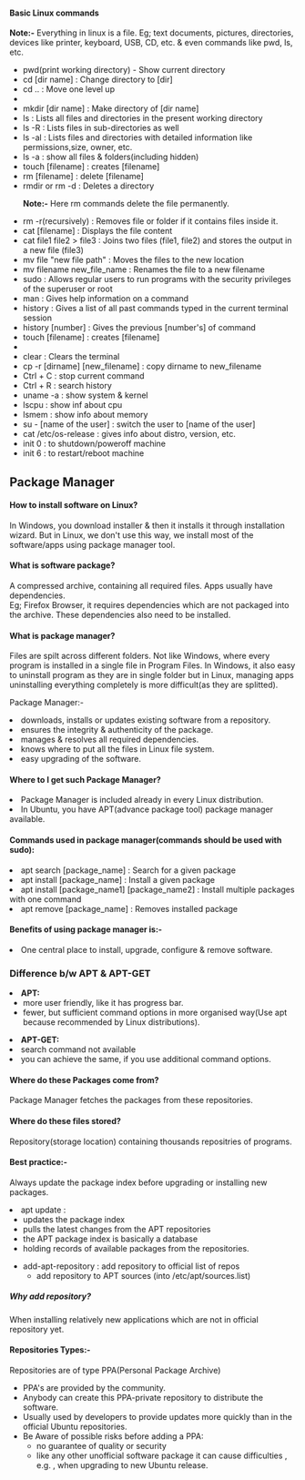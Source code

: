 <p>
    <h4>Basic Linux commands</h4>
        <p><strong>Note:-</strong> Everything in linux is a file. Eg; text documents, pictures, directories, devices like printer, keyboard, USB, CD, etc. & even commands like pwd, ls, etc.</p>
            <ul>
                <li>pwd(print working directory) - Show current directory</li>
                <li>cd [dir name] : Change directory to [dir]</li>
                <li>cd .. : Move one level up<li/>
                <li>mkdir [dir name] : Make directory of [dir name] </li>
                <li>ls : Lists all files and directories in the present working directory</li>
                <li>ls -R : Lists files in sub-directories as well</li>
                <li>ls -al : Lists files and directories with detailed information like permissions,size, owner, etc.</li>
                <li>ls -a : show all files & folders(including hidden) </li>
                <li>touch [filename] : creates [filename] </li>
                <li>rm [filename] : delete [filename] </li>
                <li>rmdir or rm -d : Deletes a directory</li>
                <p> <strong>Note:-</strong> Here rm commands delete the file permanently. </p>
                <li>rm -r(recursively) : Removes file or folder if it contains files inside it.</li>
                <li>cat [filename] : 	Displays the file content</li>
                <li>cat file1 file2 > file3 : Joins two files (file1, file2) and stores the output in a new file (file3)</li>
                <li>mv file "new file path" : Moves the files to the new location</li>
                <li>mv filename new_file_name : Renames the file to a new filename</li>
                <li>sudo : Allows regular users to run programs with the security privileges of the superuser or root</li>
                <li>man : Gives help information on a command</li>
                <li>history : Gives a list of all past commands typed in the current terminal session</li>
                <li>history [number] : Gives the previous [number's] of command</li>
                <li>touch [filename] : creates [filename]</li>
                <li></li>
                <li>clear : Clears the terminal</li>
                <li>cp -r [dirname] [new_filename] : copy dirname to new_filename</li>
                <li>Ctrl + C : stop current command</li>
                <li>Ctrl + R : search history</li>
                <li>uname -a : show system & kernel</li>
                <li>lscpu : show inf about cpu</li>
                <li>lsmem : show info about memory</li>
                <li>su - [name of the user] : switch the user to [name of the user]</li>
                <li>cat /etc/os-release : gives info about distro, version, etc.</li>
                <li>init 0 : to shutdown/poweroff machine</li>
                <li>init 6 : to restart/reboot machine</li>
            </ul>
</p>

<p>
    <h2>Package Manager</h2>
    <h4>How to install software on Linux?</h4>
    <p>In Windows, you download installer & then it installs it through installation wizard. But in Linux, we don't use this way, we install most of the software/apps using package manager tool.</p>
    <h4>What is software package?</h4>
        <p>A compressed archive, containing all required files. Apps usually have dependencies. <br>
        Eg; Firefox Browser, it requires dependencies which are not packaged into the archive. These dependencies also need to be installed.
        </p>
    <h4>What is package manager?</h4>
        <p>Files are spilt across different folders. Not like Windows, where every program is installed in a single file in Program Files. In Windows, it also easy to uninstall program as they are in single folder but in Linux, managing apps uninstalling everything completely is more difficult(as they are splitted).</p>
        <p>Package Manager:-
            <li>downloads, installs or updates existing software from a repository.</li>
            <li>ensures the integrity & authenticity of the package.</li>
            <li>manages & resolves all required dependencies.</li>
            <li>knows where to put all the files in Linux file system.</li>
            <li>easy upgrading of the software.</li>
        </p>
    <h4>Where to I get such Package Manager?</h4>
        <li>Package Manager is included already in every Linux distribution.</li>
        <li>In Ubuntu, you have APT(advance package tool) package manager available.</li>
    <h4>Commands used in package manager(commands should be used with sudo):</h4>
        <li>apt search [package_name] : Search for a given package</li>
        <li>apt install [package_name] : Install a given package</li>
        <li>apt install [package_name1] [package_name2] : Install multiple packages with one command</li>
        <li>apt remove [package_name] : Removes installed package</li>
    <h4>Benefits of using package manager is:-</h4>
        <li>One central place to install, upgrade, configure & remove software.</li>
    <h3>Difference b/w APT & APT-GET</h3>
        <li><strong>APT:</strong>
            <ul>
                <li>more user friendly, like it has progress bar.</li>
                <li>fewer, but sufficient command options in more organised way(Use apt because recommended by Linux distributions).</li>
            </ul>
        </li>
        <li><strong>APT-GET:</strong>
            <li>search command not available</li>
            <li>you can achieve the same, if you use additional command options.</li>
        </li>
    <h4>Where do these Packages come from?</h4>
    <p>Package Manager fetches the packages from these repositories.</p>
    <h4>Where do these files stored?</h4>
    <p>Repository(storage location) containing thousands repositries of programs.</p>
    <h4>Best practice:-</h4>
    <p>Always update the package index before upgrading or installing new packages.</p>
    <li>apt update : 
        <ul>
            <li>updates the package index</li>
            <li>pulls the latest changes from the APT repositories</li>
            <li>the APT package index is basically a database</li>
            <li>holding records of available packages from the repositories.</li>
        </ul> 
    </li>
</p>

<p>
    <ul>
        <li>add-apt-repository : add repository to official list of repos
            <ul>
                <li>add repository to APT sources (into /etc/apt/sources.list)</li>
            </ul>
        </li>
    </ul>
    <h5>Why add repository?</h5>
    <p>When installing relatively new applications which are not in official repository yet.</p>
</p>

<p>
    <h4>Repositories Types:-</h4>
    <p>
        Repositories are of type PPA(Personal Package Archive)
        <ul>
            <li>PPA's are provided by the community.</li>
            <li>Anybody can create this PPA-private repository to distribute the software.</li>
            <li>Usually used by developers to provide updates more quickly than in the official Ubuntu repositories.</li>
            <li>Be Aware of possible risks before adding a PPA:
                <ul>
                    <li>no guarantee of quality or security</li>
                    <li>like any other unofficial software package it can cause difficulties , e.g. , when upgrading to new Ubuntu release.</li>
                </ul>
            </li>
        </ul>
    </p>
</p>